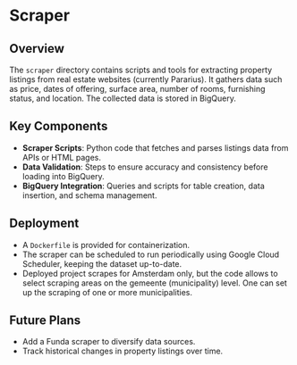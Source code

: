 # Scraper

## Overview
The `scraper` directory contains scripts and tools for extracting property listings from real estate websites (currently Pararius). It gathers data such as price, dates of offering, surface area, number of rooms, furnishing status, and location. The collected data is stored in BigQuery.

## Key Components
- **Scraper Scripts**: Python code that fetches and parses listings data from APIs or HTML pages.
- **Data Validation**: Steps to ensure accuracy and consistency before loading into BigQuery.
- **BigQuery Integration**: Queries and scripts for table creation, data insertion, and schema management.

## Deployment
- A `Dockerfile` is provided for containerization.
- The scraper can be scheduled to run periodically using Google Cloud Scheduler, keeping the dataset up-to-date.
- Deployed project scrapes for Amsterdam only, but the code allows to select scraping areas on the gemeente (municipality) level. One can set up the scraping of one or more municipalities.

## Future Plans
- Add a Funda scraper to diversify data sources.
- Track historical changes in property listings over time.